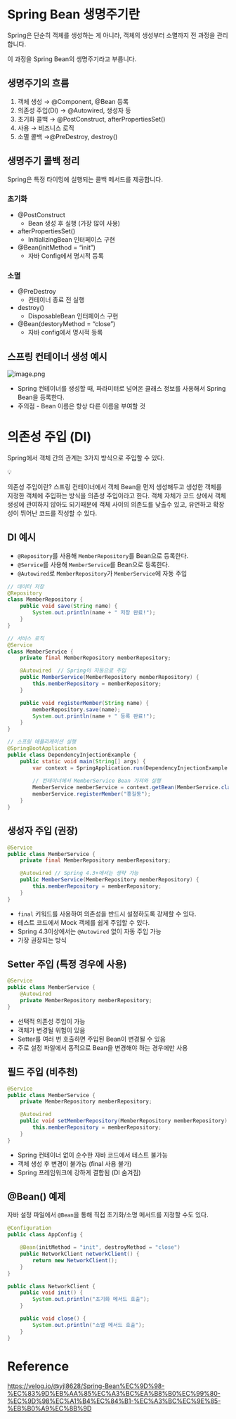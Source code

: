 # Spring Bean 생명주기란

Spring은 단순히 객체를 생성하는 게 아니라, 객체의 생성부터 소멸까지 전 과정을 관리합니다.

이 과정을 Spring Bean의 생명주기라고 부릅니다.

## 생명주기의 흐름

1. 객체 생성 → @Component, @Bean 등록
2. 의존성 주입(DI) → @Autowired, 생성자 등
3. 초기화 콜백 → @PostConstruct, afterPropertiesSet()
4. 사용 → 비즈니스 로직
5. 소멸 콜백 →@PreDestroy, destroy()

## 생명주기 콜백 정리

Spring은 특정 타이밍에 실행되는 콜백 메서드를 제공합니다.

### 초기화

- @PostConstruct
    - Bean 생성 후 실행 (가장 많이 사용)
- afterPropertiesSet()
    - InitializingBean 인터페이스 구현
- @Bean(initMethod = “init”)
    - 자바 Config에서 명시적 등록

### 소멸

- @PreDestroy
    - 컨테이너 종료 전 실행
- destroy()
    - DisposableBean 인터페이스 구현
- @Bean(destoryMethod = “close”)
    - 자바 config에서 명시적 등록

## 스프링 컨테이너 생성 예시

![image.png](./assets/생명주기_스프링%20컨테이너%20생성%20예시.png)

- Spring 컨테이너를 생성할 때, 파라미터로 넘어온 클래스 정보를 사용해서 Spring Bean을 등록한다.
- 주의점 - Bean 이름은 항상 다른 이름을 부여할 것

# 의존성 주입 (DI)

Spring에서 객체 간의 관계는 3가지 방식으로 주입할 수 있다.

<aside>
💡

의존성 주입이란?
스프링 컨테이너에서 객체 Bean을 먼저 생성해두고 생성한 객체를 지정한 객체에 주입하는 방식을 의존성 주입이라고 한다. 객체 자체가 코드 상에서 객체 생성에 관여하지 않아도 되기때문에 객체 사이의 의존도를 낮출수 있고, 유연하고 확장성이 뛰어난 코드를 작성할 수 있다.

</aside>

## DI 예시

- `@Repository`를 사용해 `MemberRepository`를 Bean으로 등록한다.
- `@Service`를 사용해 `MemberService`를 Bean으로 등록한다.
- `@Autowired`로 `MemberRepository`가 `MemberService`에 자동 주입

```java
// 데이터 저장
@Repository
class MemberRepository {
    public void save(String name) {
        System.out.println(name + " 저장 완료!");
    }
}

// 서비스 로직
@Service
class MemberService {
    private final MemberRepository memberRepository;

    @Autowired  // Spring이 자동으로 주입
    public MemberService(MemberRepository memberRepository) {
        this.memberRepository = memberRepository;
    }

    public void registerMember(String name) {
        memberRepository.save(name);
        System.out.println(name + " 등록 완료!");
    }
}

// 스프링 애플리케이션 실행
@SpringBootApplication
public class DependencyInjectionExample {
    public static void main(String[] args) {
        var context = SpringApplication.run(DependencyInjectionExample.class, args);
        
        // 컨테이너에서 MemberService Bean 가져와 실행
        MemberService memberService = context.getBean(MemberService.class);
        memberService.registerMember("홍길동");
    }
}
```

## 생성자 주입 (권장)

```java
@Service
public class MemberService {
    private final MemberRepository memberRepository;

    @Autowired // Spring 4.3+에서는 생략 가능
    public MemberService(MemberRepository memberRepository) {
        this.memberRepository = memberRepository;
    }
}
```

- `final` 키워드를 사용하여 의존성을 반드시 설정하도록 강제할 수 있다.
- 테스트 코드에서 Mock 객체를 쉽게 주입할 수 있다.
- Spring 4.3이상에서는 `@Autowired` 없이 자동 주입 가능
- 가장 권장되는 방식

## Setter 주입 (특정 경우에 사용)

```java
@Service
public class MemberService {
    @Autowired
    private MemberRepository memberRepository;
}
```

- 선택적 의존성 주입이 가능
- 객체가 변경될 위험이 있음
- Setter를 여러 번 호출하면 주입된 Bean이 변경될 수 있음
- 주로 설정 파일에서 동적으로 Bean을 변경해야 하는 경우에만 사용

## 필드 주입 (비추천)

```java
@Service
public class MemberService {
    private MemberRepository memberRepository;

    @Autowired
    public void setMemberRepository(MemberRepository memberRepository) {
        this.memberRepository = memberRepository;
    }
}
```

- Spring 컨테이너 없이 순수한 자바 코드에서 테스트 불가능
- 객체 생성 후 변경이 불가능 (final 사용 불가)
- Spring 프레임워크에 강하게 결합됨 (DI 숨겨짐)

## @Bean() 예제

자바 설정 파일에서 `@Bean`을 통해 직접 초기화/소명 메서드를 지정할 수도 있다.

```java
@Configuration
public class AppConfig {

    @Bean(initMethod = "init", destroyMethod = "close")
    public NetworkClient networkClient() {
        return new NetworkClient();
    }
}
```

```java
public class NetworkClient {
    public void init() {
        System.out.println("초기화 메서드 호출");
    }

    public void close() {
        System.out.println("소멸 메서드 호출");
    }
}
```

# Reference

https://velog.io/@yjl8628/Spring-Bean%EC%9D%98-%EC%83%9D%EB%AA%85%EC%A3%BC%EA%B8%B0%EC%99%80-%EC%9D%98%EC%A1%B4%EC%84%B1-%EC%A3%BC%EC%9E%85-%EB%B0%A9%EC%8B%9D
